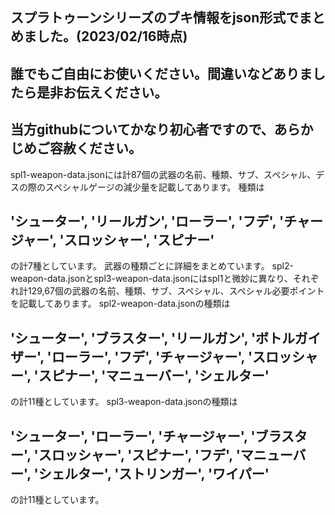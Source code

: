 ## スプラトゥーンシリーズのブキ情報をjson形式でまとめました。(2023/02/16時点)
## 誰でもご自由にお使いください。間違いなどありましたら是非お伝えください。
## 当方githubについてかなり初心者ですので、あらかじめご容赦ください。
spl1-weapon-data.jsonには計87個の武器の名前、種類、サブ、スペシャル、デスの際のスペシャルゲージの減少量を記載してあります。
種類は
## 'シューター', 'リールガン', 'ローラー', 'フデ', 'チャージャー', 'スロッシャー', 'スピナー'
の計7種としています。
武器の種類ごとに詳細をまとめています。
spl2-weapon-data.jsonとspl3-weapon-data.jsonにはspl1と微妙に異なり、それぞれ計129,67個の武器の名前、種類、サブ、スペシャル、スペシャル必要ポイントを記載してあります。
spl2-weapon-data.jsonの種類は
## 'シューター', 'ブラスター', 'リールガン', 'ボトルガイザー', 'ローラー', 'フデ', 'チャージャー', 'スロッシャー', 'スピナー', 'マニューバー', 'シェルター'
の計11種としています。
spl3-weapon-data.jsonの種類は
## 'シューター', 'ローラー', 'チャージャー', 'ブラスター', 'スロッシャー', 'スピナー', 'フデ', 'マニューバー', 'シェルター', 'ストリンガー', 'ワイパー'
の計11種としています。
